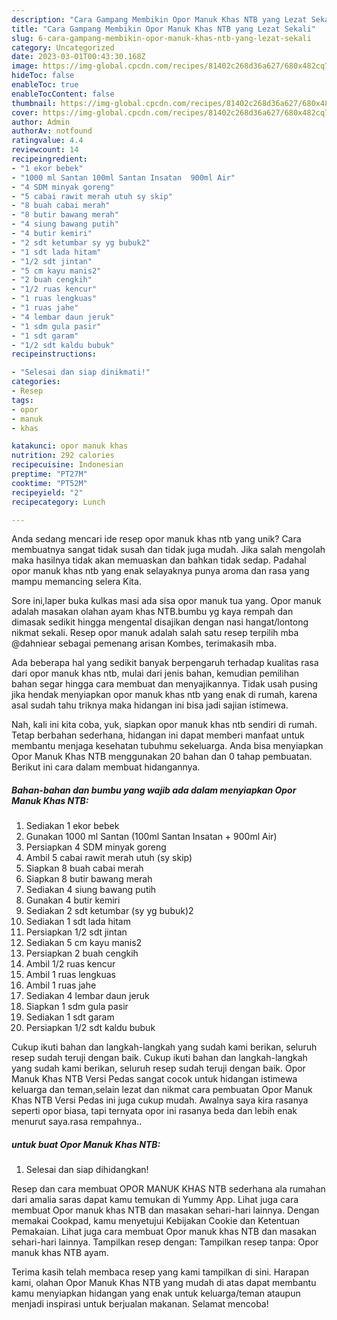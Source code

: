 ```yaml
---
description: "Cara Gampang Membikin Opor Manuk Khas NTB yang Lezat Sekali"
title: "Cara Gampang Membikin Opor Manuk Khas NTB yang Lezat Sekali"
slug: 6-cara-gampang-membikin-opor-manuk-khas-ntb-yang-lezat-sekali
category: Uncategorized
date: 2023-03-01T00:43:30.168Z
image: https://img-global.cpcdn.com/recipes/81402c268d36a627/680x482cq70/opor-manuk-khas-ntb-foto-resep-utama.jpg
hideToc: false
enableToc: true
enableTocContent: false
thumbnail: https://img-global.cpcdn.com/recipes/81402c268d36a627/680x482cq70/opor-manuk-khas-ntb-foto-resep-utama.jpg
cover: https://img-global.cpcdn.com/recipes/81402c268d36a627/680x482cq70/opor-manuk-khas-ntb-foto-resep-utama.jpg
author: Admin
authorAv: notfound
ratingvalue: 4.4
reviewcount: 14
recipeingredient:
- "1 ekor bebek"
- "1000 ml Santan 100ml Santan Insatan  900ml Air"
- "4 SDM minyak goreng"
- "5 cabai rawit merah utuh sy skip"
- "8 buah cabai merah"
- "8 butir bawang merah"
- "4 siung bawang putih"
- "4 butir kemiri"
- "2 sdt ketumbar sy yg bubuk2"
- "1 sdt lada hitam"
- "1/2 sdt jintan"
- "5 cm kayu manis2"
- "2 buah cengkih"
- "1/2 ruas kencur"
- "1 ruas lengkuas"
- "1 ruas jahe"
- "4 lembar daun jeruk"
- "1 sdm gula pasir"
- "1 sdt garam"
- "1/2 sdt kaldu bubuk"
recipeinstructions:

- "Selesai dan siap dinikmati!"
categories:
- Resep
tags:
- opor
- manuk
- khas

katakunci: opor manuk khas 
nutrition: 292 calories
recipecuisine: Indonesian
preptime: "PT27M"
cooktime: "PT52M"
recipeyield: "2"
recipecategory: Lunch

---
```





Anda sedang mencari ide resep opor manuk khas ntb yang unik? Cara membuatnya sangat tidak susah dan tidak juga mudah. Jika salah mengolah maka hasilnya tidak akan memuaskan dan bahkan tidak sedap. Padahal opor manuk khas ntb yang enak selayaknya punya aroma dan rasa yang mampu memancing selera Kita.





Sore ini,laper buka kulkas masi ada sisa opor manuk tua yang. Opor manuk adalah masakan olahan ayam khas NTB.bumbu yg kaya rempah dan dimasak sedikit hingga mengental disajikan dengan nasi hangat/lontong nikmat sekali. Resep opor manuk adalah salah satu resep terpilih mba @dahniear sebagai pemenang arisan Kombes, terimakasih mba.

Ada beberapa hal yang sedikit banyak berpengaruh terhadap kualitas rasa dari opor manuk khas ntb, mulai dari jenis bahan, kemudian pemilihan bahan segar hingga cara membuat dan menyajikannya. Tidak usah pusing jika hendak menyiapkan opor manuk khas ntb yang enak di rumah, karena asal sudah tahu triknya maka hidangan ini bisa jadi sajian istimewa.






Nah, kali ini kita coba, yuk, siapkan opor manuk khas ntb sendiri di rumah. Tetap berbahan sederhana, hidangan ini dapat memberi manfaat untuk membantu menjaga kesehatan tubuhmu sekeluarga. Anda bisa menyiapkan Opor Manuk Khas NTB menggunakan 20 bahan dan 0 tahap pembuatan. Berikut ini cara dalam membuat hidangannya.

<!--inarticleads1-->

##### Bahan-bahan dan bumbu yang wajib ada dalam menyiapkan Opor Manuk Khas NTB:

1. Sediakan 1 ekor bebek
1. Gunakan 1000 ml Santan (100ml Santan Insatan + 900ml Air)
1. Persiapkan 4 SDM minyak goreng
1. Ambil 5 cabai rawit merah utuh (sy skip)
1. Siapkan 8 buah cabai merah
1. Siapkan 8 butir bawang merah
1. Sediakan 4 siung bawang putih
1. Gunakan 4 butir kemiri
1. Sediakan 2 sdt ketumbar (sy yg bubuk)2
1. Sediakan 1 sdt lada hitam
1. Persiapkan 1/2 sdt jintan
1. Sediakan 5 cm kayu manis2
1. Persiapkan 2 buah cengkih
1. Ambil 1/2 ruas kencur
1. Ambil 1 ruas lengkuas
1. Ambil 1 ruas jahe
1. Sediakan 4 lembar daun jeruk
1. Siapkan 1 sdm gula pasir
1. Sediakan 1 sdt garam
1. Persiapkan 1/2 sdt kaldu bubuk


Cukup ikuti bahan dan langkah-langkah yang sudah kami berikan, seluruh resep sudah teruji dengan baik. Cukup ikuti bahan dan langkah-langkah yang sudah kami berikan, seluruh resep sudah teruji dengan baik. Opor Manuk Khas NTB Versi Pedas sangat cocok untuk hidangan istimewa keluarga dan teman,selain lezat dan nikmat cara pembuatan Opor Manuk Khas NTB Versi Pedas ini juga cukup mudah. Awalnya saya kira rasanya seperti opor biasa, tapi ternyata opor ini rasanya beda dan lebih enak menurut saya.rasa rempahnya.. 

<!--inarticleads2-->

#####  untuk buat Opor Manuk Khas NTB:


1. Selesai dan siap dihidangkan!

Resep dan cara membuat OPOR MANUK KHAS NTB sederhana ala rumahan dari amalia saras dapat kamu temukan di Yummy App. Lihat juga cara membuat Opor manuk khas NTB dan masakan sehari-hari lainnya. Dengan memakai Cookpad, kamu menyetujui Kebijakan Cookie dan Ketentuan Pemakaian. Lihat juga cara membuat Opor manuk khas NTB dan masakan sehari-hari lainnya. Tampilkan resep dengan: Tampilkan resep tanpa: Opor manuk khas NTB ayam. 

Terima kasih telah membaca resep yang kami tampilkan di sini. Harapan kami, olahan Opor Manuk Khas NTB yang mudah di atas dapat membantu kamu menyiapkan hidangan yang enak untuk keluarga/teman ataupun menjadi inspirasi untuk berjualan makanan. Selamat mencoba!
